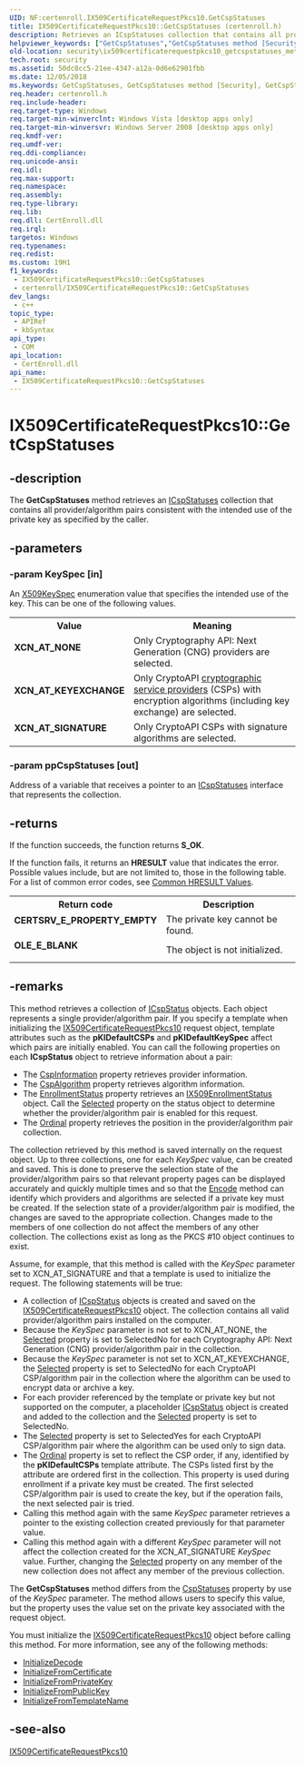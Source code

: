 ```yaml
---
UID: NF:certenroll.IX509CertificateRequestPkcs10.GetCspStatuses
title: IX509CertificateRequestPkcs10::GetCspStatuses (certenroll.h)
description: Retrieves an ICspStatuses collection that contains all provider/algorithm pairs consistent with the intended use of the private key as specified by the caller.
helpviewer_keywords: ["GetCspStatuses","GetCspStatuses method [Security]","GetCspStatuses method [Security]","IX509CertificateRequestPkcs10 interface","IX509CertificateRequestPkcs10 interface [Security]","GetCspStatuses method","IX509CertificateRequestPkcs10.GetCspStatuses","IX509CertificateRequestPkcs10::GetCspStatuses","XCN_AT_KEYEXCHANGE","XCN_AT_NONE","XCN_AT_SIGNATURE","certenroll/IX509CertificateRequestPkcs10::GetCspStatuses","security.ix509certificaterequestpkcs10_getcspstatuses_method"]
old-location: security\ix509certificaterequestpkcs10_getcspstatuses_method.htm
tech.root: security
ms.assetid: 50dc8cc5-21ee-4347-a12a-0d6e62901fbb
ms.date: 12/05/2018
ms.keywords: GetCspStatuses, GetCspStatuses method [Security], GetCspStatuses method [Security],IX509CertificateRequestPkcs10 interface, IX509CertificateRequestPkcs10 interface [Security],GetCspStatuses method, IX509CertificateRequestPkcs10.GetCspStatuses, IX509CertificateRequestPkcs10::GetCspStatuses, XCN_AT_KEYEXCHANGE, XCN_AT_NONE, XCN_AT_SIGNATURE, certenroll/IX509CertificateRequestPkcs10::GetCspStatuses, security.ix509certificaterequestpkcs10_getcspstatuses_method
req.header: certenroll.h
req.include-header: 
req.target-type: Windows
req.target-min-winverclnt: Windows Vista [desktop apps only]
req.target-min-winversvr: Windows Server 2008 [desktop apps only]
req.kmdf-ver: 
req.umdf-ver: 
req.ddi-compliance: 
req.unicode-ansi: 
req.idl: 
req.max-support: 
req.namespace: 
req.assembly: 
req.type-library: 
req.lib: 
req.dll: CertEnroll.dll
req.irql: 
targetos: Windows
req.typenames: 
req.redist: 
ms.custom: 19H1
f1_keywords:
 - IX509CertificateRequestPkcs10::GetCspStatuses
 - certenroll/IX509CertificateRequestPkcs10::GetCspStatuses
dev_langs:
 - c++
topic_type:
 - APIRef
 - kbSyntax
api_type:
 - COM
api_location:
 - CertEnroll.dll
api_name:
 - IX509CertificateRequestPkcs10::GetCspStatuses
---
```


# IX509CertificateRequestPkcs10::GetCspStatuses


## -description

The <b>GetCspStatuses</b> method retrieves an <a href="/windows/desktop/api/certenroll/nn-certenroll-icspstatuses">ICspStatuses</a> collection that contains all provider/algorithm pairs consistent with the intended use of the private key as specified by the caller.

## -parameters

### -param KeySpec [in]

An <a href="/windows/desktop/api/certenroll/ne-certenroll-x509keyspec">X509KeySpec</a> enumeration value that specifies the intended use of the key. This can be one of the following values.

<table>
<tr>
<th>Value</th>
<th>Meaning</th>
</tr>
<tr>
<td width="40%"><a id="XCN_AT_NONE"></a><a id="xcn_at_none"></a><dl>
<dt><b>XCN_AT_NONE</b></dt>
<dt></dt>
</dl>
</td>
<td width="60%">
Only Cryptography API: Next Generation (CNG) providers are selected.

</td>
</tr>
<tr>
<td width="40%"><a id="XCN_AT_KEYEXCHANGE"></a><a id="xcn_at_keyexchange"></a><dl>
<dt><b>XCN_AT_KEYEXCHANGE</b></dt>
<dt></dt>
</dl>
</td>
<td width="60%">
Only CryptoAPI <a href="/windows/desktop/SecGloss/c-gly">cryptographic service providers</a> (CSPs) with encryption algorithms (including key exchange) are selected.

</td>
</tr>
<tr>
<td width="40%"><a id="XCN_AT_SIGNATURE"></a><a id="xcn_at_signature"></a><dl>
<dt><b>XCN_AT_SIGNATURE</b></dt>
<dt></dt>
</dl>
</td>
<td width="60%">
Only CryptoAPI CSPs with signature algorithms are selected.

</td>
</tr>
</table>

### -param ppCspStatuses [out]

Address of a variable that receives a pointer to an  <a href="/windows/desktop/api/certenroll/nn-certenroll-icspstatuses">ICspStatuses</a> interface that represents the collection.

## -returns

If the function succeeds, the function returns <b>S_OK</b>.

If the function fails, it returns an <b>HRESULT</b> value that indicates the error. Possible values include, but are not limited to, those in the following table. For a list of common error codes, see <a href="/windows/desktop/SecCrypto/common-hresult-values">Common HRESULT Values</a>.

<table>
<tr>
<th>Return code</th>
<th>Description</th>
</tr>
<tr>
<td width="40%">
<dl>
<dt><b>CERTSRV_E_PROPERTY_EMPTY</b></dt>
</dl>
</td>
<td width="60%">
The private key cannot be found.

</td>
</tr>
<tr>
<td width="40%">
<dl>
<dt><b>OLE_E_BLANK</b></dt>
</dl>
</td>
<td width="60%">
The object is not initialized.

</td>
</tr>
</table>

## -remarks

This method retrieves a collection of <a href="/windows/desktop/api/certenroll/nn-certenroll-icspstatus">ICspStatus</a> objects. Each object represents a single provider/algorithm pair. If you specify a template when initializing the <a href="/windows/desktop/api/certenroll/nn-certenroll-ix509certificaterequestpkcs10">IX509CertificateRequestPkcs10</a> request object, template attributes  such as the  <b>pKIDefaultCSPs</b> and <b>pKIDefaultKeySpec</b> affect which pairs are initially enabled. You can call the following properties on each <b>ICspStatus</b> object to retrieve information about a pair:<ul>
<li>The <a href="/windows/desktop/api/certenroll/nf-certenroll-icspstatus-get_cspinformation">CspInformation</a> property retrieves provider information.</li>
<li>The <a href="/windows/desktop/api/certenroll/nf-certenroll-icspstatus-get_cspalgorithm">CspAlgorithm</a> property retrieves algorithm information.</li>
<li>The <a href="/windows/desktop/api/certenroll/nf-certenroll-icspstatus-get_enrollmentstatus">EnrollmentStatus</a> property retrieves an <a href="/windows/desktop/api/certenroll/nn-certenroll-ix509enrollmentstatus">IX509EnrollmentStatus</a> object. Call the <a href="/windows/desktop/api/certenroll/nf-certenroll-ix509enrollmentstatus-get_selected">Selected</a> property on the status object to determine whether the provider/algorithm pair is enabled for this request.</li>
<li>The <a href="/windows/desktop/api/certenroll/nf-certenroll-icspstatus-get_ordinal">Ordinal</a> property retrieves the position in the provider/algorithm pair collection.</li>
</ul>


The collection retrieved by this method is saved internally on the request object. Up to three collections, one for each <i>KeySpec</i> value, can be created and saved. This is done to preserve the selection state of the provider/algorithm pairs so that relevant property pages can be displayed accurately and quickly multiple times and so that the <a href="/windows/desktop/api/certenroll/nf-certenroll-ix509certificaterequest-encode">Encode</a> method can identify which providers and algorithms are selected if a private key must be created. If the selection state of a provider/algorithm pair is modified, the changes are saved to the appropriate collection. Changes made to the members of one collection do not affect the members of any other collection. The collections exist as long as the PKCS #10 object continues to exist.

Assume, for example, that this method is called with the <i>KeySpec</i> parameter set to XCN_AT_SIGNATURE and that a template is used to initialize the request. The following statements will be true:<ul>
<li>A collection of <a href="/windows/desktop/api/certenroll/nn-certenroll-icspstatus">ICspStatus</a> objects is created and saved on the <a href="/windows/desktop/api/certenroll/nn-certenroll-ix509certificaterequestpkcs10">IX509CertificateRequestPkcs10</a> object. The collection contains all valid provider/algorithm pairs installed on the computer.</li>
<li>Because the <i>KeySpec</i> parameter is not set to XCN_AT_NONE, the <a href="/windows/desktop/api/certenroll/nf-certenroll-ix509enrollmentstatus-get_selected">Selected</a> property is set to SelectedNo for each Cryptography API: Next Generation (CNG) provider/algorithm pair in the collection.</li>
<li>Because the <i>KeySpec</i> parameter is not set to XCN_AT_KEYEXCHANGE, the <a href="/windows/desktop/api/certenroll/nf-certenroll-ix509enrollmentstatus-get_selected">Selected</a> property is set to SelectedNo for each CryptoAPI CSP/algorithm pair in the collection where the algorithm can be used to encrypt data or archive a key.</li>
<li>For each provider referenced by the template or private key but not supported on the computer, a placeholder <a href="/windows/desktop/api/certenroll/nn-certenroll-icspstatus">ICspStatus</a> object is created and added to the collection and the <a href="/windows/desktop/api/certenroll/nf-certenroll-ix509enrollmentstatus-get_selected">Selected</a> property is set to SelectedNo.</li>
<li>The <a href="/windows/desktop/api/certenroll/nf-certenroll-ix509enrollmentstatus-get_selected">Selected</a> property is set to SelectedYes for each CryptoAPI CSP/algorithm pair where the algorithm can be used only to sign data.</li>
<li>The <a href="/windows/desktop/api/certenroll/nf-certenroll-icspstatus-get_ordinal">Ordinal</a> property is set to reflect the CSP order, if any, identified by the <b>pKIDefaultCSPs</b> template attribute. The CSPs listed first by the attribute are ordered first in the collection. This property is used during enrollment if a private key must be created. The first selected CSP/algorithm pair is used to create the key, but if the operation fails, the next selected pair is tried.</li>
<li>Calling this method again with the same <i>KeySpec</i> parameter retrieves a pointer to the existing collection created previously for that parameter value.</li>
<li>Calling this method again with a different <i>KeySpec</i> parameter will not affect the collection created for the XCN_AT_SIGNATURE <i>KeySpec</i> value. Further, changing the <a href="/windows/desktop/api/certenroll/nf-certenroll-ix509enrollmentstatus-get_selected">Selected</a> property on any member of the new collection does not affect any member of the previous collection.</li>
</ul>


The <b>GetCspStatuses</b> method differs from the <a href="/windows/desktop/api/certenroll/nf-certenroll-ix509certificaterequestpkcs10-get_cspstatuses">CspStatuses</a> property by use of the <i>KeySpec</i> parameter. The method allows users to specify this value, but the property uses the value set on the private key associated with the request object.

 You must initialize the <a href="/windows/desktop/api/certenroll/nn-certenroll-ix509certificaterequestpkcs10">IX509CertificateRequestPkcs10</a> object before calling this method. For more information, see any of the following methods:<ul>
<li>
<a href="/windows/desktop/api/certenroll/nf-certenroll-ix509certificaterequestpkcs10-initializedecode">InitializeDecode</a>
</li>
<li>
<a href="/windows/desktop/api/certenroll/nf-certenroll-ix509certificaterequestpkcs10-initializefromcertificate">InitializeFromCertificate</a>
</li>
<li>
<a href="/windows/desktop/api/certenroll/nf-certenroll-ix509certificaterequestpkcs10-initializefromprivatekey">InitializeFromPrivateKey</a>
</li>
<li>
<a href="/windows/desktop/api/certenroll/nf-certenroll-ix509certificaterequestpkcs10-initializefrompublickey">InitializeFromPublicKey</a>
</li>
<li>
<a href="/windows/desktop/api/certenroll/nf-certenroll-ix509certificaterequestpkcs10-initializefromtemplatename">InitializeFromTemplateName</a>
</li>
</ul>

## -see-also

<a href="/windows/desktop/api/certenroll/nn-certenroll-ix509certificaterequestpkcs10">IX509CertificateRequestPkcs10</a>

